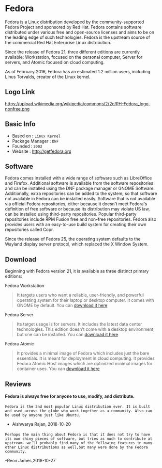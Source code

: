 # Fedora

Fedora is a Linux distribution developed by the community-supported Fedora Project and sponsored by Red Hat. Fedora contains software distributed under various free and open-source licenses and aims to be on the leading edge of such technologies. Fedora is the upstream source of the commercial Red Hat Enterprise Linux distribution.

Since the release of Fedora 21, three different editions are currently available: Workstation, focused on the personal computer, Server for servers, and Atomic focused on cloud computing.

As of February 2016, Fedora has an estimated 1.2 million users, including Linus Torvalds, creator of the Linux kernel.
## Logo Link

https://upload.wikimedia.org/wikipedia/commons/2/2c/RH-Fedora_logo-nonfree.png

## Basic Info

* Based on : `Linux Kernel`
* Package Manager : `DNF`
* Founded : `2003`
* Website : http://getfedora.org
## Software

Fedora comes installed with a wide range of software such as LibreOffice and Firefox. Additional software is available from the software repositories and can be installed using the DNF package manager or GNOME Software.
Additionally, extra repositories can be added to the system, so that software not available in Fedora can be installed easily. Software that is not available via official Fedora repositories, either because it doesn't meet Fedora's definition of free software or because its distribution may violate US law, can be installed using third-party repositories. Popular third-party repositories include RPM Fusion free and non-free repositories. Fedora also provides users with an easy-to-use build system for creating their own repositories called Copr.

Since the release of Fedora 25, the operating system defaults to the Wayland display server protocol, which replaced the X Window System. 

## Download

Beginning with Fedora version 21, it is available as three distinct primary editions:

Fedora Workstation
>It targets users who want a reliable, user-friendly, and powerful operating system for their laptop or desktop computer. It comes with GNOME by default.
 You can [download it here](https://getfedora.org/en/workstation/download/)

Fedora Server
>Its target usage is for servers. It includes the latest data center technologies. This edition doesn't come with a desktop environment, but one can be installed.
 You can [download it here](https://getfedora.org/en/server/download/)

Fedora Atomic 
>It provides a minimal image of Fedora which includes just the bare essentials. It is meant for deployment in cloud computing. It provides Fedora Atomic Host images which are optimized minimal images for container uses.
 You can [download it here](https://getfedora.org/en/atomic/download/)

## Reviews

#### Fedora is always free for anyone to use, modify, and distribute.

```
Fedora is the 2nd most popular Linux distribution ever. It is built and used across the globe who work together as a community. Also can be used by anyone just like Ubuntu.
```
- Aishwarya Rajan, 2018-10-20
####
```
Perhaps the main thing about Fedora is that it does not try to have its own shiny pieces of software, but tries as much to contribute at upstream. we’ll probably find many of the following features in many other Linux distributions as well,but many were done by the Fedora community.
```
-Reon James,2018-10-27
